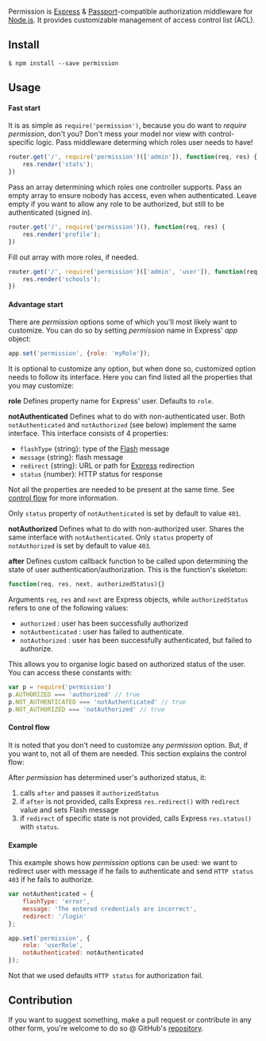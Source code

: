 Permission is [Express](http://expressjs.com/) & [Passport](http://passportjs.org/)-compatible authorization
middleware for [Node.js](http://nodejs.org/). It provides customizable management of access control list (ACL).

## Install

    $ npm install --save permission


## Usage

#### Fast start
It is as simple as `require('permission')`, because you do want to _require permission_, don't you? Don't mess your model nor view with control-specific logic. Pass middleware determing which roles user needs to have!
``` js
router.get('/', require('permission')(['admin']), function(req, res) {
    res.render('stats');
})
```

Pass an array determining which roles one controller supports. 
Pass an empty array to ensure nobody has access, even when authenticated. 
Leave empty if you want to allow any role to be authorized, but still to be authenticated (signed in).

``` js
router.get('/', require('permission')(), function(req, res) {
    res.render('profile');
})
```

Fill out array with more roles, if needed.
``` js
router.get('/', require('permission')(['admin', 'user']), function(req, res) {
    res.render('schools');
})
```

#### Advantage start
There are _permission_ options some of which you'll most likely want to customize. You can do so by setting _permission_ name in Express' _app_ object:
``` js
app.set('permission', {role: 'myRole'});
```
It is optional to customize any option, but when done so, customized option needs to follow its interface. 
Here you can find listed all the properties that you may customize:

**role**
Defines property name for Express' user. Defaults to ```role```.

**notAuthenticated**
Defines what to do with non-authenticated user. Both ```notAuthenticated``` and ```notAuthorized``` (see below) implement the same interface. This interface consists of 4 properties:

- ```flashType``` {string}: type of the [Flash](https://www.npmjs.com/package/connect-flash) message
- ```message``` {string}: flash message
- ```redirect``` {string}: URL or path for [Express](https://www.npmjs.com/package/express) redirection
- ```status``` {number}: HTTP status for response

Not all the properties are needed to be present at the same time. See [control flow](https://www.npmjs.com/package/permission#control-flow) for more information.

Only ```status``` property of ```notAuthenticated``` is set by default to value ```401```.

**notAuthorized**
Defines what to do with non-authorized user. Shares the same interface with ```notAuthenticated```. 
Only ```status``` property of ```notAuthorized``` is set by default to value ```403```.

**after**
Defines custom callback function to be called upon determining the state of user authentication/authorization. This is the function's skeleton:

``` js
function(req, res, next, authorizedStatus){}
```
Arguments ```req```, ```res``` and ```next``` are Express objects, while ```authorizedStatus``` refers to one of the following values:

- ```authorized``` : user has been successfully authorized
- ```notAuthenticated``` : user has failed to authenticate.
- ```notAuthorized``` : user has been successfully authenticated, but failed to authorize.

This allows you to organise logic based on authorized status of the user.
You can access these constants with:
``` js
var p = require('permission')
p.AUTHORIZED === 'authorized' // true
p.NOT_AUTHENTICATED === 'notAuthenticated' // true
p.NOT_AUTHORIZED === 'notAuthorized' // true
```

#### Control flow
It is noted that you don't need to customize any _permission_ option. But, if you want to, not all of them are needed. This section explains the control flow:

After _permission_ has determined user's authorized status, it:

1. calls ```after``` and passes it ```authorizedStatus```
2. if ```after``` is not provided, calls Express ```res.redirect()``` with ```redirect``` value and sets Flash message
3. if ```redirect``` of specific state is not provided, calls Express ```res.status()``` with ```status```.

#### Example
This example shows how _permission_ options can be used: we want to redirect user with message if he fails to authenticate and send ```HTTP status 403``` if he fails to authorize.
``` js
var notAuthenticated = {
	flashType: 'error',
	message: 'The entered credentials are incorrect',
	redirect: '/login'
};

app.set('permission', {
	role: 'userRole',
	notAuthenticated: notAuthenticated 
});
```
Not that we used defaults ```HTTP status``` for authorization fail. 


## Contribution
If you want to suggest something, make a pull request or contribute in any other form, you're welcome to do so @ GitHub's [repository](https://github.com/ttenodi/permission).